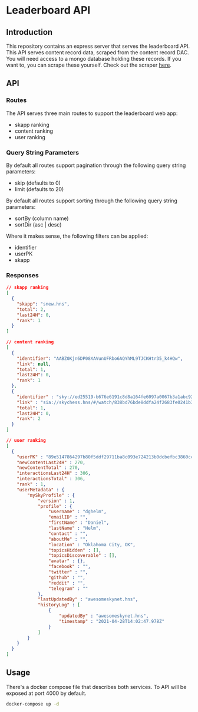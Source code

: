 # Leaderboard API

## Introduction

This repository contains an express server that serves the leaderboard API. This
API serves content record data, scraped from the content record DAC. You will
need access to a mongo database holding these records. If you want to, you can
scrape these yourself. Check out the scraper
[here](https://github.com/SkynetLabs/content-record-scraper).

## API

### Routes
The API serves three main routes to support the leaderboard web app:

- skapp ranking
- content ranking
- user ranking

### Query String Parameters
By default all routes support pagination through the following query string
parameters: 

- skip (defaults to 0)
- limit (defaults to 20)

By default all routes support sorting through the following query string
parameters:

- sortBy (column name)
- sortDir (asc | desc)

Where it makes sense, the following filters can be applied:

- identifier
- userPK 
- skapp

### Responses

```json
// skapp ranking
[
  {
    "skapp": "snew.hns",
    "total": 2,
    "last24H": 0,
    "rank": 1
  }
]

// content ranking
[
  {
    "identifier": "AABZ0Kjn6DP08XAVunUFRbo6AQYhML9TJCKHtr35_k4HQw",
    "link": null,
    "total": 1,
    "last24H": 0,
    "rank": 1
  },
  {
    "identifier" : "sky://ed25519-b676e6191c8d8a164fe6097a0067b3a1abc92b25359e3493d4169089bd9edbe4/skyfeed-dev.hns/skytter.hns/posts/page_0.json#0",
    "link" : "sia://skychess.hns/#/watch/838bd76bde8ddfa24f2683fe0241b3c613b0818eeb87e2f74095d383433632e6",
    "total": 1,
    "last24H": 0,
    "rank": 2
  }
]

// user ranking
[
  {
    "userPK" : "89e5147864297b80f5ddf29711ba8c093e724213b0dcbefbc3860cc6d598cc35",
    "newContentLast24H" : 270,
    "newContentTotal" : 270,
    "interactionsLast24H" : 306,
    "interactionsTotal" : 306,
    "rank" : 1,
    "userMetadata" : {
        "mySkyProfile" : {
            "version" : 1,
            "profile" : {
                "username" : "dghelm",
                "emailID" : "",
                "firstName" : "Daniel",
                "lastName" : "Helm",
                "contact" : "",
                "aboutMe" : "",
                "location" : "Oklahoma City, OK",
                "topicsHidden" : [],
                "topicsDiscoverable" : [],
                "avatar" : {},
                "facebook" : "",
                "twitter" : "",
                "github" : "",
                "reddit" : "",
                "telegram" : ""
            },
            "lastUpdatedBy" : "awesomeskynet.hns",
            "historyLog" : [ 
                {
                    "updatedBy" : "awesomeskynet.hns",
                    "timestamp" : "2021-04-28T14:02:47.978Z"
                }
            ]
        }
    }
  }
]
```

## Usage

There's a docker compose file that describes both services. To API will be
exposed at port 4000 by default.

```bash
docker-compose up -d
```
